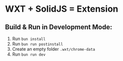 # WXT + SolidJS = Extension

## Build & Run in Development Mode:

1. Run `bun install`
2. Run `bun run postinstall`
3. Create an empty folder `.wxt/chrome-data`
4. Run `bun run dev`
